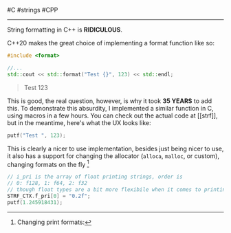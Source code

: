 #C #strings #CPP

---
String formatting in C++ is **RIDICULOUS**.

C++20 makes the great choice of implementing a format function like so:
```C++
#include <format>

//...
std::cout << std::format("Test {}", 123) << std::endl;
```
> Test 123

This is good, the real question, however, is why it took **35 YEARS** to add this. To demonstrate this absurdity, I implemented a similar function in C, using macros in a few hours. You can check out the actual code at [[strf]], but in the meantime, here's what the UX looks like:

```C
putf("Test ", 123);
```

This is clearly a nicer to use implementation, besides just being nicer to use, it also has a support for changing the allocator (`alloca`, `malloc`, or custom), changing formats on the fly [^1]


[^1]: Changing print formats:
```C
// i_pri is the array of float printing strings, order is
// 0: f128, 1: f64, 2: f32
// though float types are a bit more flexibile when it comes to printing
STRF_CTX.f_pri[0] = "0.2f";
putf(1.245918431);
```
> 